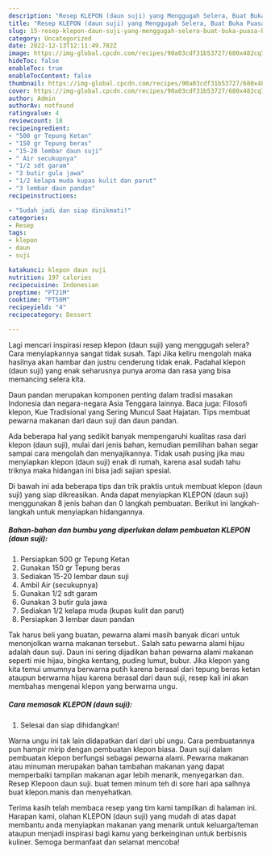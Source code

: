 ```yaml
---
description: "Resep KLEPON (daun suji) yang Menggugah Selera, Buat Buka Puasa Bikin Ngiler"
title: "Resep KLEPON (daun suji) yang Menggugah Selera, Buat Buka Puasa Bikin Ngiler"
slug: 15-resep-klepon-daun-suji-yang-menggugah-selera-buat-buka-puasa-bikin-ngiler
category: Uncategorized
date: 2022-12-13T12:11:49.782Z
image: https://img-global.cpcdn.com/recipes/90a03cdf31b53727/680x482cq70/klepon-daun-suji-foto-resep-utama.jpg
hideToc: false
enableToc: true
enableTocContent: false
thumbnail: https://img-global.cpcdn.com/recipes/90a03cdf31b53727/680x482cq70/klepon-daun-suji-foto-resep-utama.jpg
cover: https://img-global.cpcdn.com/recipes/90a03cdf31b53727/680x482cq70/klepon-daun-suji-foto-resep-utama.jpg
author: Admin
authorAv: notfound
ratingvalue: 4
reviewcount: 18
recipeingredient:
- "500 gr Tepung Ketan"
- "150 gr Tepung beras"
- "15-20 lembar daun suji"
- " Air secukupnya"
- "1/2 sdt garam"
- "3 butir gula jawa"
- "1/2 kelapa muda kupas kulit dan parut"
- "3 lembar daun pandan"
recipeinstructions:

- "Sudah jadi dan siap dinikmati!"
categories:
- Resep
tags:
- klepon
- daun
- suji

katakunci: klepon daun suji 
nutrition: 197 calories
recipecuisine: Indonesian
preptime: "PT21M"
cooktime: "PT50M"
recipeyield: "4"
recipecategory: Dessert

---
```



Lagi mencari inspirasi resep klepon (daun suji) yang menggugah selera? Cara menyiapkannya sangat tidak susah. Tapi Jika keliru mengolah maka hasilnya akan hambar dan justru cenderung tidak enak. Padahal klepon (daun suji) yang enak seharusnya punya aroma dan rasa yang bisa memancing selera kita.


Daun pandan merupakan komponen penting dalam tradisi masakan Indonesia dan negara-negara Asia Tenggara lainnya. Baca juga: Filosofi klepon, Kue Tradisional yang Sering Muncul Saat Hajatan. Tips membuat pewarna makanan dari daun suji dan daun pandan.

Ada beberapa hal yang sedikit banyak mempengaruhi kualitas rasa dari klepon (daun suji), mulai dari jenis bahan, kemudian pemilihan bahan segar sampai cara mengolah dan menyajikannya. Tidak usah pusing jika mau menyiapkan klepon (daun suji) enak di rumah, karena asal sudah tahu triknya maka hidangan ini bisa jadi sajian spesial.


Di bawah ini ada beberapa tips dan trik praktis untuk membuat klepon (daun suji) yang siap dikreasikan. Anda dapat menyiapkan KLEPON (daun suji) menggunakan 8 jenis bahan dan 0 langkah pembuatan. Berikut ini langkah-langkah untuk menyiapkan hidangannya.

<!--inarticleads1-->

##### Bahan-bahan dan bumbu yang diperlukan dalam pembuatan KLEPON (daun suji):

1. Persiapkan 500 gr Tepung Ketan
1. Gunakan 150 gr Tepung beras
1. Sediakan 15-20 lembar daun suji
1. Ambil  Air (secukupnya)
1. Gunakan 1/2 sdt garam
1. Gunakan 3 butir gula jawa
1. Sediakan 1/2 kelapa muda (kupas kulit dan parut)
1. Persiapkan 3 lembar daun pandan


Tak harus beli yang buatan, pewarna alami masih banyak dicari untuk menonjolkan warna makanan tersebut.. Salah satu pewarna alami hijau adalah daun suji. Daun ini sering dijadikan bahan pewarna alami makanan seperti mie hijau, bingka kentang, puding lumut, bubur. Jika klepon yang kita temui umumnya berwarna putih karena berasal dari tepung beras ketan ataupun berwarna hijau karena berasal dari daun suji, resep kali ini akan membahas mengenai klepon yang berwarna ungu. 

<!--inarticleads2-->

##### Cara memasak KLEPON (daun suji):


1. Selesai dan siap dihidangkan!

Warna ungu ini tak lain didapatkan dari dari ubi ungu. Cara pembuatannya pun hampir mirip dengan pembuatan klepon biasa. Daun suji dalam pembuatan klepon berfungsi sebagai pewarna alami. Pewarna makanan atau minuman merupakan bahan tambahan makanan yang dapat memperbaiki tampilan makanan agar lebih menarik, menyegarkan dan. Resep Klepoon daun suji. buat temen minum teh di sore hari apa salhnya buat klepon.manis dan menyehatkan. 

Terima kasih telah membaca resep yang tim kami tampilkan di halaman ini. Harapan kami, olahan KLEPON (daun suji) yang mudah di atas dapat membantu anda menyiapkan makanan yang menarik untuk keluarga/teman ataupun menjadi inspirasi bagi kamu yang berkeinginan untuk berbisnis kuliner. Semoga bermanfaat dan selamat mencoba!
